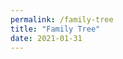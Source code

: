 ```yaml
---
permalink: /family-tree
title: "Family Tree"
date: 2021-01-31 
---
```


<div id="chart_div" style="width: 540%; height: 540%;"></div>

<script type="text/javascript" src="https://www.gstatic.com/charts/loader.js">
</script>
<script type="text/javascript">
      google.charts.load('current', {packages:["orgchart"]});
      google.charts.setOnLoadCallback(drawChart);

      function drawChart() {
        var data = new google.visualization.DataTable();
        data.addColumn('string', 'Name');
        data.addColumn('string', 'Descendent');
        data.addColumn('string', 'ToolTip');

        // For each orgchart box, provide the name, manager, and tooltip to show.
        data.addRows([
['Henry J Horney 1920-2001','','US'],
['Marion C Beringer 1920-2019','','US'],
['Phillip Lee Horney 1991-2963','Henry J Horney 1920-2001','US'],
['Edith Allene Barnes 1881-1936','Henry J Horney 1920-2001','US'],
['Joel T Horney 1849-1929','Phillip Lee Horney 1991-2963',''],
['Jennie Lawrence 1854-1912 XXX','Phillip Lee Horney 1991-2963',''],
['Henry Allan Barnes 1843-','Edith Allene Barnes 1881-1936',''],
['Laura C Sloats 1851-1918','Edith Allene Barnes 1881-1936',''],
['Charles Nikolas Beringer 1884-1944','Marion C Beringer 1920-2019',''],
['Cecilia Elizabeth Haas 1892-1985','Marion C Beringer 1920-2019',''],
['Nikolas Beringer 1856-1916','Charles Nikolas Beringer 1884-1944','France'],
['Catherina Frising 1859-1946','Charles Nikolas Beringer 1884-1944','Luxembourg'],
['Joseph J Haas 1863-1932','Cecilia Elizabeth Haas 1892-1985',''],
['Catherine Louen 1867-1947','Cecilia Elizabeth Haas 1892-1985',''],

['Phillip Horney 1808-1883','Joel T Horney 1849-1929',''],
['Dorcas McKee 1814-1899','Joel T Horney 1849-1929',''],
['Emmett Van Allen Barnes 1811-1895','Henry Allan Barnes 1843-',''],
['Harriet Nawell Baldwin 1815-1888','Henry Allan Barnes 1843-',''],
['Jean Beringer 1823-1873','Nikolas Beringer 1856-1916',''],
['Anne Muller 1828-1883','Nikolas Beringer 1856-1916',''],
['Clement Frising 1836-1908','Catherina Frising 1859-1946','Luxembourg'],
['Catharina Lucas 1836-1911','Catherina Frising 1859-1946','Luxembourg'],
['Valentine Haas','Joseph J Haas 1863-1932','Germany'],
['Michael Louen 1831-','Catherine Louen 1867-1947','Prussia, Germany'],
['Elizabeth Hessler 1839','Catherine Louen 1867-1947','Prussia, Germany'],

['Manlove Horney 1782-1832','Phillip Horney 1808-1883','North Carolina, US'],
['Lydia Smith 1782-1844','Phillip Horney 1808-1883','North Carolina, US'],
['William McKee 1782-1851','Dorcas McKee 1814-1899','Kentucky, US'],
['Cassandra Frakes 1782-1867','Dorcas McKee 1814-1899','Pennsylvania, US'],
['Henri Frising 1810-1895','Clement Frising 1836-1908','Folschette, Redange, Luxembourg'],
['Anna Maria Putz','Clement Frising 1836-1908','Roodt-les-Ell, Redange, Luxembourg'],
['Mathias Lucas 1803-1882','Catharina Lucas 1836-1911','Bettendorf, Diekirch, Luxembourg'],
['Catharina Bastendorf 1809-1887','Catharina Lucas 1836-1911','Fouhren, Vianden, Luxembourg'],
['Valentine Haas','Joseph J Haas 1863-1932','Germany'],

['Phillip Horney 1758-1820','Manlove Horney 1782-1832','Caroline, Maryland, British Colony'],
['Sarah Manlove 1756-1795 C','Manlove Horney 1782-1832','Caroline, Somerset, Maryland, British Colony'],
['Jeffrey Horney II 1720-1779 C','Phillip Horney 1758-1820','Talbot, Maryland, British Colony'],
['Deborah Baynard 1716-1792','Phillip Horney 1758-1820','Queen Annes, Maryland, British Colony'],
['William Manlove 1730-1804','Sarah Manlove 1756-1795 C','Kent, Delaware, US'],
['Hanna Robinson 1730-1786','Sarah Manlove 1756-1795 C','Kent, Delaware, US'],
['Alexander H Smith 1747-1828','Lydia Smith 1782-1844','Randolph, North Carolina, US'],
['Keziah Lamar 1754-1838','Lydia Smith 1782-1844','Prince George s, Maryland, US'],
['David Smith 1720-1787','Alexander H Smith 1747-1828','Richmond, Virginia, US'],
['Anne Bryant 1723-1805','Alexander H Smith 1747-1828','Farnham, Richmond, Virginia, US'],
['James Lamar Sr. 1724-1786','Keziah Lamar 1754-1838','Prince George s, Maryland, US'],
['Verlinda Osborne 1725-1760','Keziah Lamar 1754-1838','Prince George s, Maryland, US'],

['James M\'Kee 1756-1830','William McKee 1782-1851','Cumberland, Pennsylvania, US'],
['Agnes Dickson 1750-1793','William McKee 1782-1851','Franklin, Pennsylvania, US'],
['Hugh M\'Kee 1728-1795','James M\'Kee 1756-1830','Snyder, Pennsylvania, US'],
['Mary Nesbit 1732-1795','James M\'Kee 1756-1830','Franklin, Pennsylvania, US'],
['Andrew Dickson 1712-1783','Agnes Dickson 1750-1793','Tioga, Pennsylvania, US'],
['Agnes Hill 1711-1770','Agnes Dickson 1750-1793','Franklin, Pennsylvania, US'],
['Henry Frakes IV 1760-1801','Cassandra Frakes 1782-1867','Pennsylvania, British Colony'],
['Hannah Daugherty 1765-1814','Cassandra Frakes 1782-1867','Baltimore, Maryland, British Colony'],
['Henry Frigg Frakes III 1734-1801','Henry Frakes IV 1760-1801','Bedford, Pennsylvania, British Colony'],
['Eleanor Watkins 1740-1798','Henry Frakes IV 1760-1801','Greene, Pennsylvania, British Colony'],
['Hugh Daughergy 1740-1765','Hannah Daugherty 1765-1814','Virginia, British Colony'],
['Hannah Conahan 1745-','Hannah Daugherty 1765-1814','Ireland'],

['Jeffrey Horney I 1675-1738','Jeffrey Horney II 1720-1779 C','Talbot, Maryland, British Colony'],
['Elizabeth Harwood 1675-1737','Jeffrey Horney II 1720-1779 C','Talbot, Maryland, British Colony'],
['Geoffrey Horney 1640-1711','Jeffrey Horney I 1675-1738','Talbot, Maryland, British Colony'],
['Mrs Julianna Horney 1643-1717 XXX','Jeffrey Horney I 1675-1738','Talbot, Maryland, British Colony'],
['Peter Harwood 1633-1765 XXX','Elizabeth Harwood 1675-1737','Virginia, British Colony'],
['William Baynard 1684-1729','Deborah Baynard 1716-1792','Talbot, Maryland, British Colony'],
['Susannah Pardo 1695- XXX','Deborah Baynard 1716-1792','Maryland, British Colony'],
['John Baynard 1640-1705','William Baynard 1684-1729','Blagdon, Somerset, England'],
['Elizabeth Blackwell 1662-1691','William Baynard 1684-1729','Talbot, Maryland, British Colony'],

['Mark Manlove II 1701-1730 C','William Manlove 1730-1804','Delaware, British Colony'],
['Elizabeth Browne 1703-1748','William Manlove 1730-1804','Kent, Delaware, British Colony'],
['Mark Manlove 1677-1748','Mark Manlove II 1701-1730 C','Kent, Delaware, British Colony'],
['Margaret Hart 1679-1726','Mark Manlove II 1701-1730 C','Sussex, Delaware, British Colony'],
['Daniel Brown 1680-1725','Elizabeth Browne 1703-1748','Delaware, British Colony'],
['Elizabeth Pemberton 1680-1725','Elizabeth Browne 1703-1748','Sussex, Delaware, British Colony'],
['Daniel Robbison 1708-1765','Hanna Robinson 1730-1786','Kent, Delaware, British Colony'],
['Patience Willson 1710- XXX','Hanna Robinson 1730-1786','Kent, Delaware, British Colony'],
['George Robbison 1690-1733 XXX','Daniel Robbison 1708-1765','Kent, Delaware, British Colony'],
['Mary Walton XXX','Daniel Robbison 1708-1765',''],

['Daniel Browne 1640-1694 XXX','Daniel Brown 1680-1725','Delaware, British Colony'],
['Susanna Ver Planck 1642-1680 C','Daniel Brown 1680-1725','New York, British Colony'],
['Thoms Pemberton 1655-1705','Elizabeth Pemberton 1680-1725','London, England'],
['Elizabeth Mary Clarke 1670-1684','Elizabeth Pemberton 1680-1725','Dublin, Ireland'],
['Abraham Isaacsen VerPlanck 1606-1690','Susanna Ver Planck 1642-1680 C','Edam, North Holland, Netherlands'],
['Maria de la Vigne 1613-1670 C','Susanna Ver Planck 1642-1680 C','Nord-Pas-de-Calais, France'],
['Thomas Pemberton 1621-1670 XXX','Thoms Pemberton 1655-1705','Middlesex, England'],
['Elizabeth Bridekirk 1624-1665','Thoms Pemberton 1655-1705','Middlesex, England'],
['Roberti Bridekirke - XXX','Elizabeth Bridekirk 1624-1665',''],
['William Clarke 1650-1698 XXX','Elizabeth Mary Clarke 1670-1684','Dublin, Ireland'],
['Honour Vine 1642-1720','Elizabeth Mary Clarke 1670-1684','Dorset, England'],
['George Vine 1600- XXX','Honour Vine 1642-1720','Dorsetshire, England'],
['Mrs George Vine 1600- XXX','Honour Vine 1642-1720','Dorset, England'],

['Isaac Ver Planck 1578-1689 C','Abraham Isaacsen VerPlanck 1606-1690','Noord-Brabant, Netherlands'],
['Abagail Uytenbogart 1580-1690 XXX','Abraham Isaacsen VerPlanck 1606-1690','Noord-Brabant, Netherlands'],
['Guillaume Vigne 1586-1632','Maria de la Vigne 1613-1670 C','Nord-Pas-de-Calais, France'],
['Ariaentje A Cuvellier 1586-1655 C','Maria de la Vigne 1613-1670 C','Nord-Pas-de-Calais, France'],
['Petrus Anthoniesz Plancius 1552-1622','Isaac Ver Planck 1578-1689 C','Danoutre, Belgium'],
['Johanna Geubels 1558-1635','Isaac Ver Planck 1578-1689 C','Antwerpen, Belgium'],
['Jean de la Vigne 1550-1622 C','Guillaume Vigne 1586-1632','Nord-Pas-de-Calais, France'],
['Jeanne de les Perone 1560-1594 C','Guillaume Vigne 1586-1632','Nord-Pas-de-Calais, France'],
['Jean Joseph Cuvellier 1565-1599 C','Ariaentje A Cuvellier 1586-1655 C','Pas-de-Calais, France'],
['Madeline Guilbert 1566-1592','Ariaentje A Cuvellier 1586-1655 C','Nord-Pas-de-Calais, France'],

['Gerard Cuvellier 1536-1615','Jean Joseph Cuvellier 1565-1599 C','Nord-Pas-de-Calais, France'],
['Marie Catherine Mortelecque 1540-1593','Jean Joseph Cuvellier 1565-1599 C','Nord-Pas-de-Calais, France'],
['Maximillien Cuvellier 1546-1623','Madeline Guilbert 1566-1592','Nord-Pas-de-Calais, France'],
['Claire Morel 1547-1627','Madeline Guilbert 1566-1592','Nord, France'],
['Anselot Anselme Cuvelier 1505-1571','Gerard Cuvellier 1536-1615','Nord-Pas-de-Calais, France'],
['Claire Le Guillebert 1505-1550','Gerard Cuvellier 1536-1615','Nord-Pas-de-Calais, France'],
['Antoine Mortelescque 1520-1573','Marie Catherine Mortelecque 1540-1593','Nord-Pas-de-Calais, France'],
['Claire De La Saffe 1520-1590','Marie Catherine Mortelecque 1540-1593','Nord-Pas-de-Calais, France'],
['Antoine Cuvelier 1520-1571 (See Claire Le Guillebert 1505-1550) XXX','Maximillien Cuvellier 1546-1623','Nord-Pas-de-Calais, France'],
['Claire Le Guillebert 1505-1550','Maximillien Cuvellier 1546-1623','Nord-Pas-de-Calais, France'],
['Michel Morel 1520-1599 XXX','Claire Morel 1547-1627','Nord-Pas-de-Calais, France'],
['Jeanne Fresnet - XXX','Claire Morel 1547-1627',''],

['Jean Mortelecque 1490-','Antoine Mortelescque 1520-1573','Nord, Nord-Pas-de-Calais, France'],
['Jeanne Mortelette 1490-1560','Antoine Mortelescque 1520-1573','Nord, Nord-Pas-de-Calais, France'],
['Matthieu De La Saffre 1490-1560','Claire De La Saffe 1520-1590','Loire-Atlantique, Pays de la Loire, France'],
['Claire Carpentier 1490-1537 XXX','Claire De La Saffe 1520-1590',''],
['Mortelecque Mortelecque 1490- XXX','Jean Mortelecque 1490-','France'],
['Adrien Nicolas Drieux 1450-','Jeanne Mortelette 1490-1560','Nord, Nord-Pas-de-Calais, France'],
['Marie Swaertens 1450-1510 XXX','Jeanne Mortelette 1490-1560','France'],
['Denis De Le Saffre (De La Salle) 1465- XXX','Matthieu De La Saffre 1490-1560','Loire-Atlantique, Pays de la Loire, France'],
['Mrs Denis de la Saffre (De La Salle) XXX','Matthieu De La Saffre 1490-1560','Loire-Atlantique, Pays de la Loire, France'],

['Nicaise Drieux 1425-','Adrien Nicolas Drieux 1450-','Volckerinckhove, Nord, France'],
['Marguerite Feuts 1435- XXX','Adrien Nicolas Drieux 1450-',''],
['Remy I Drieux 1400-','Nicaise Drieux 1425-','Buysscheure, Nord, France'],
['Catherine Van Vlaenden 1405- XXX','Nicaise Drieux 1425-',''],
['Jacques Drieux 1375-1436 XXX','Remy I Drieux 1400-','Buysscheure, Nord, France'],
['Catherine Van Steenbeke 1375-1428 XXX','Remy I Drieux 1400-','Buysscheure, Nord, France'],

['Gerard Cuvelier 1470-1553','Anselot Anselme Cuvelier 1505-1571','Nord-Pas-de-Calais, France'],
['Mrs Cuvelier 1480-1548 XXX','Anselot Anselme Cuvelier 1505-1571','Violaines, Nord-Pas-de-Calais, France'],
['Edmond Leguillebert 1475-1548','Claire Le Guillebert 1505-1550','La Bassee, Nord-Pas-de-Calais, France'],
['Madame Doyle 1473-1555 XXX','Claire Le Guillebert 1505-1550','France'],
['Pierard Le Cuvelier 1430-','Gerard Cuvelier 1470-1553','Nord, France'],
['Jeanne Lepers 1430-1500 XXX','Gerard Cuvelier 1470-1553','Nord, France'],
['Nicolas Le Guillbert 1440-1497','Edmond Leguillebert 1475-1548','Nord, France'],
['Madame LeGuillebert 1450- XXX','Edmond Leguillebert 1475-1548','France'],

['Gerard Le Guillebert 1415-1440 XXX','Nicolas Le Guillbert 1440-1497','Nord, France'],
['Watiez Le Cuvelier 1405 -','Pierard Le Cuvelier 1430-',''],
['Alissandra -1449 XXX','Pierard Le Cuvelier 1430-',''],
['Guillaume DeLobel Le Cuvelier 1350-1426','Watiez Le Cuvelier 1405 -','Nord, Nord-Pas-de-Calais, France'],
['Jehan Hanet Delobel 1325-1349','Guillaume DeLobel Le Cuvelier 1350-1426','Wasquehal, Nord, Nord-Pas-de-Calais, France'],
['Jean Hanet Delobel 1300-1349 XXX','Jehan Hanet Delobel 1325-1349','Wasquehal, Nord, Nord-Pas-de-Calais, France'],

['Jean De La Vigne 1530- XXX','Jean de la Vigne 1550-1622 C','Nord-Pas-de-Calais, France'],
['Anne Marie Eugenie Cocher 1530-1582 XXX','Jean de la Vigne 1550-1622 C','Nord-Pas-de-Calais, France'],
['Nicolas Petitiau Jr 1530-','Jeanne de les Perone 1560-1594 C','France'],
['Anne Henry 1542-1582','Jeanne de les Perone 1560-1594 C','Nord-Pas-de-Calais, France'],
['Nicolas Petitiau Sr 1510-','Nicolas Petitiau Jr 1530-','Valenciennes, France'],
['Anna M Williams 1515-1564 XXX','Nicolas Petitiau Jr 1530-','France'],
['Henri Henry 1519-1557 XXX','Anne Henry 1542-1582','Bretagne, France'],
['Jeanne Artur 1524-1550 XXX','Anne Henry 1542-1582','Aquitaine, France'],

['m Henri Theadore Pety Petitiau 1480-','Nicolas Petitiau Sr 1510-','France'],
['m Claire 1490- XXX','Nicolas Petitiau Sr 1510-','France'],
['Theodore Petit -','m Henri Theadore Pety Petitiau 1480-',''],
['Jean Louis Romain Petit - XXX','Theodore Petit -',''],
['Catherine Mignard - XXX','Theodore Petit -',''],

['Anthony Platevoet 1520-1622 XXX','Petrus Anthoniesz Plancius 1552-1622','Vlaanderen Belgie'],
['Jenneken van der Eijnden 1519-1585 XXX','Petrus Anthoniesz Plancius 1552-1622',''],
['Francois Geubels 1520-1581','Johanna Geubels 1558-1635','Vlaanderen, Belgie'],
['Magdalena Pasteaux 1540-1587','Johanna Geubels 1558-1635',''],
['Peter Goebels 1470-1534 XXX','Francois Geubels 1520-1581','Vlaanderen, Belgie'],
['Lijsbeth Kegels 1488-1548 XXX','Francois Geubels 1520-1581',''],
['Erasmus Pasteaux 1508-1575','Magdalena Pasteaux 1540-1587',''],
['Johanna Chalet 1515-1575','Magdalena Pasteaux 1540-1587',''],
['Claus Pesteaux 1478-1524 XXX','Erasmus Pasteaux 1508-1575',''],
['Lenaerde Chalet 1477-1554 XXX','Johanna Chalet 1515-1575',''],
['Maria Mons 1487- XXX','Johanna Chalet 1515-1575',''],

['William Smith 1697-1743','David Smith 1720-1787','Wrightstown, Bucks, Pennsylvania, British Colony'],
['Mary Ruddle XXX','David Smith 1720-1787',''],
['Robert Smith 1675-1738 XXX','William Smith 1697-1743','Glastonbury, Somerset, England'],
['John Bryan 1694-1736','Anne Bryant 1723-1805','Richmond, Virginia, British Colony'],
['Anne \'Anna\' Millikan 1700-1785 XXX','Anne Bryant 1723-1805','Bergen, New Jersey, British Colony'],
['Thomas Bryant Sr 1669-1717','John Bryan 1694-1736','Virginia, British Colony'],
['Eleanor 1669-1719 XXX','John Bryan 1694-1736','Rappahannock, Virginia, British Colony'],

['Richard Bryant 1620- XXX','Thomas Bryant Sr 1669-1717','Virtinia, British Colony'],
['Keziah Arroyah Wahanganoche 1639-1690','Thomas Bryant Sr 1669-1717','(Great granddaughter of Pocahontas)Virginia, British Colony'],
['Chief Wahanganoche 1615-1664','Keziah Arroyah Wahanganoche 1639-1690','Virginia, British Colony'],
['Pettus 1626-1670','Keziah Arroyah Wahanganoche 1639-1690','Virginia, British Colony'],

['Chief Japasaw Iopassus Patawomek 1565-1622','Chief Wahanganoche 1615-1664','Tsenacommacah, Pre-Colonial Virginia'],
['Sister of Pocahantas Patawomek 1590-1615','Chief Wahanganoche 1615-1664','Tsenacommacah, Pre-Colonial Virginia'],
['Unknown Father of Chief Japasaw Iopassus Patawomek - XXX','Chief Japasaw Iopassus Patawomek 1565-1622','Tsenacommacah, Pre-Colonial Virginia'],
['Mother of Chief Japasaw Iopassus Patawomek 1540- XXX','Chief Japasaw Iopassus Patawomek 1565-1622','Tsenacommacah, Pre-Colonial Virginia'],
['Wahunsenacawh Pawahatan 1547-1618','Sister of Pocahantas Patawomek 1590-1615','Tsenacommacah, Pre-Colonial Virginia'],
['Unknown Wife and Mother of Pawahan 1565- XXX','Sister of Pocahantas Patawomek 1590-1615','Tsenacommacah, Pre-Colonial Virginia'],
['Thomas Hubert Pettus 1598-1663','Pettus 1626-1670','Norfolk, England'],
['Ka-Okee Powhatan 1612-1637','Pettus 1626-1670','Tsenacommacah, Pre-Colonial Virginia'],
['Thomas Pettus 1552-1620','Thomas Hubert Pettus 1598-1663','Norfolk, England'],
['Cecily King 1552-1609','Thomas Hubert Pettus 1598-1663','Norfolk, England'],
['Kocoum Patawomek 1590-1613','Ka-Okee Powhatan 1612-1637','Tsenacommacah, Pre-Colonial Virginia'],
['Matoaka Amonute Pawhatan (Pocahontas) 1595-1617','Ka-Okee Powhatan 1612-1637','Tsenacommacah, Pre-Colonial Virginia'],

['Sir Thomas Pettus 1519-1598','Thomas Pettus 1552-1620','Norfolk, England'],
['Christian Dethick 1527-1578','Thomas Pettus 1552-1620','Norfolk, England'],
['William King 1530-1578','Cecily King 1552-1609','Norfolk, England'],
['Abagail Beauchamp 1537- XXX','Cecily King 1552-1609','Norfolk, England'],
['John Pettus 1496-1558','Sir Thomas Pettus 1519-1598','Norfolk, England'],
['Cecilia Capon 1502-1542','Sir Thomas Pettus 1519-1598','Norfolk, England'],
['Simon de Thick 1458-1542','Christian Dethick 1527-1578','Norfolk, England'],
['Rose Beatrice Crowe 1506-1566','Christian Dethick 1527-1578','Norfolk, England'],
['Sir John Kinge 1485-1543','William King 1530-1578','Essex, England'],
['Alice Katherine Slyny 1505-1540','William King 1530-1578','Yorkshire, England'],

['Thomas Pettus 1475-1520','John Pettus 1496-1558','Norfolk, England'],
['Anne Dabney 1479- XXX','John Pettus 1496-1558','Norfolk, England'],
['Simon Capon 1474- XXX','Cecilia Capon 1502-1542','Norfolk, England'],
['Katherine Corpusty 1478- XXX','Cecilia Capon 1502-1542','Norfolk, England'],
['Thomas Petyous II 1428-1488','Thomas Pettus 1475-1520','Norfolk, England'],
['Elizabeth Alleyne 1430- XXX','Thomas Pettus 1475-1520','Norfolk, England'],
['John Petyous I 1400- XXX','Thomas Petyous II 1428-1488','England'],
['Mrs. John Petyous 1400-1428','Thomas Petyous II 1428-1488','England'],

['Phillip De Dethick 1429-1470','Simon de Thick 1458-1542','Derbyshire, England'],
['Joane Audby 1432-1458','Simon de Thick 1458-1542','Norfolk, England'],
['Christopher Crowe 1480-1757','Rose Beatrice Crowe 1506-1566','Norfolk, England'],
['Mrs. Christian Crowe 1455-1561 XXX','Rose Beatrice Crowe 1506-1566','Leicestershire, England'],
['Roger De Dethick 1402-1461','Phillip De Dethick 1429-1470','Derbyshire, England'],
['Isabelle Auderbie 1400- XXX','Phillip De Dethick 1429-1470','Morfolk, England'],
['Unknown Audebie 1410- XXX','Joane Audby 1432-1458',''],
['Unknown Augebie 1418-1491 XXX','Joane Audby 1432-1458','Northamptonshire, England'],
['Richard Crowe 1430-1502 XXX','Christopher Crowe 1480-1757','Norfolk, England'],
['Marjorie Brewes 1432-1502 XXX','Christopher Crowe 1480-1757','Norfolk, England'],

['William De Dethick III 1374-1467','Roger De Dethick 1402-1461','Derbyshire, England'],
['Elizabeth Derham 1378-','Roger De Dethick 1402-1461','Norfolk, England'],
['William De Dethick II 1348-1373','William De Dethick III 1374-1467','Derbyshire, England'],
['Margery Margaret Frankville 1352-1372 XXX','William De Dethick III 1374-1467','Derbyshire, England'],
['Thomas Derham 1340- XXX','Elizabeth Derham 1378-','Norfolk, England'],
['Mrs. Thomas Derham 1347- XXX','Elizabeth Derham 1378-','Norfolk, England'],
['William De Dethick I 1311-1327','William De Dethick II 1348-1373','Derbyshire, England'],
['Alice Elenor Adderly 1298-1350 XXX','William De Dethick II 1348-1373',''],
['Geoffrey de Thick 1268-1327','William De Dethick I 1311-1327','Derbyshire, England'],
['Joan De Annesley 1272-','William De Dethick I 1311-1327','Derbyshire, England'],

['Robert Dethick 1242-1287','Geoffrey de Thick 1268-1327','Derbyshire, England'],
['Ellen De Whittington 1246 -','Geoffrey de Thick 1268-1327','Derbyshire, England'],
['John de Annesley 1248-1280','Joan De Annesley 1272-','England'],
['Mrs. John De Annesley 1250- XXX','Joan De Annesley 1272-','England'],
['Geoffrey De Dethick 1215-1278 XXX','Robert Dethick 1242-1287','Derbyshire, England'],
['Joan De Annesley 1216-','Robert Dethick 1242-1287','Derbyshire, England'],
['Simon De Whittington 1220- XXX','Ellen De Whittington 1246 -','Derbyshire, England'],
['Unknown Whittington 1224- XXX','Ellen De Whittington 1246 -','Derbyshire, England'],
['Reginald Annesley 1180-1275','John de Annesley 1248-1280','Nottinghamshire, England'],
['Hawise Honskerle 1184- XXX','John de Annesley 1248-1280',''],
['John De Annesley I 1193-1216 XXX','Joan De Annesley 1216-','England'],
['Hawsie of Normandy 1198- XXX','Joan De Annesley 1216-','England'],

['Ralph II Annesley surety 1215, Lord of Annesley, Coroner of Nottinghamshire','Reginald Annesley 1180-1275','Nottinghamshire, England'],
['Lucia Santa Maria 1144-','Reginald Annesley 1180-1275','Nottinghamshire, England'],
['Reginald Annesley 1106-1207','Ralph II Annesley surety 1215, Lord of Annesley, Coroner of Nottinghamshire','Nottinghamshire, England'],
['Mrs. Hawise Annesley 1118- XXX','Ralph II Annesley surety 1215, Lord of Annesley, Coroner of Nottinghamshire','Nottinghamshire, England'],
['Adam St Mary (Santa Maria)','Lucia Santa Maria 1144-','Yorkshire, England'],
['Albreda De Chevercourt 1122-1184','Lucia Santa Maria 1144-','Nottinghamshire, England'],
['Pagnus St Mary (Santa Maria 1134- XXX','Adam St Mary (Santa Maria)','Yorkshire, England'],
['Alfreda de Chevercourt 1138- XXX','Adam St Mary (Santa Maria)','Yorkshire, England'],
['','',''],
['','',''],
['','',''],
['','',''],


['Father of Wahunsenacawh Pawahatan 1516-','Wahunsenacawh Pawahatan 1547-1618','Tsenacommacah, Pre-Colonial Virginia'], 
['Mother of Wahunsenacawh Pawahatan 1527- XXX','Wahunsenacawh Pawahatan 1547-1618','Tsenacommacah, Pre-Colonial Virginia'],
['Chief Wininocock Mangopesamom Powhatan of the Powhatan Tribe 1470-1520','Father of Wahunsenacawh Pawahatan 1516-','Pre-Colonial Virginia'],
['Dashing Stream Powhatan of the Powhatan 1480-1520','Father of Wahunsenacawh Pawahatan 1516-','Werowocomoco, Pre-Colonial Virginia'],
['Chief Algonkian Winanuske 1440-1495','Chief Wininocock Mangopesamom Powhatan of the Powhatan Tribe 1470-1520','Pre-Colonial Virginia'],
['Murmuring Stream Powhatan 1414-1476 XXX','Chief Wininocock Mangopesamom Powhatan of the Powhatan Tribe 1470-1520','Pre-Colonial Virginia'],
['Murmuring Ripple Powhatan Pawmonkey (Tribe of Jamestown) 1450-1495 XXX','Dashing Stream Powhatan of the Powhatan 1480-1520','Pre-Colonial Kentucky'],
['Chief Murmuring Ripple Powhatan 1410-1490','Chief Algonkian Winanuske 1440-1495','Pre-Colonial Jamestown'],
['-American- 1409-1518 XXX','Chief Algonkian Winanuske 1440-1495','Pre-Colonial Virginia'],
['Chief Running Stream of The Powhatan 1410-1470','Chief Murmuring Ripple Powhatan 1410-1490','Pre-Colonial Virginia'],
['Native American Indian Woman 1400-1495 XXX','Chief Murmuring Ripple Powhatan 1410-1490','Pre-Colonial Virginia'],
['Ensenore Algonkian Powhatan 1385-1470 XXX','Chief Running Stream of The Powhatan 1410-1470','Pre-Colonial Jamestown'],
['Scent Flower Wolf Clan 1385-1500 XXX','Chief Running Stream of The Powhatan 1410-1470','Pre-Colonial Jamestown'],

['Thomas Lamar II 1670-1749','James Lamar Sr. 1724-1786','Prince George\'s, Maryland, British Colony'],
['Martha Blanford 1682-1755','James Lamar Sr. 1724-1786','Prince George Co, Maryland, British Colony'],
['Thomas Lamar 1641-1714','Thomas Lamar II 1670-1749','Anjoy, Isere, Rhone-Alpes, France'],
['Mary Ann Pottinger 1639-1716','Thomas Lamar II 1670-1749','Calvert, Maryland, British Colony'],
['Thomas J Blandford 1648-1698','Martha Blanford 1682-1755','Dorset, England'],
['Tabitha Wright 1647-1701','Martha Blanford 1682-1755','Calvert, Cecil, Maryland, British Colony'],
['Richard Osborne 1675-','Verlinda Osborne 1725-1760','Prince George\'s, Maryland, British Colony'],
['Frances Cooke 1709-1769','Verlinda Osborne 1725-1760','Maryland, British Colony'],

['Thomas M\'Kee Farmer and Indian Trader 1688-','Hugh M\'Kee 1728-1795','Antrim, Ireland'],
['Mary Raised by Shawnees 1705-','Hugh M\'Kee 1728-1795','Virginia, British Colony'],
['Alexander M\'Kee 1668-1740','Thomas M\'Kee Farmer and Indian Trader 1688-','Country Antrim, Ireland'],
['Mrs Alexander M\'Kee 1672-','Thomas M\'Kee Farmer and Indian Trader 1688-','Country Antrim, Ireland'],
['Thomas Nesbit','Mary Nesbit 1732-1795',''],
['Jean Nesbit','Mary Nesbit 1732-1795',''],

['George Dickson 1690-1783','Andrew Dickson 1712-1783','Edinburgh, Midlothian, Scotland'],
['Janette Elder 1690-','Andrew Dickson 1712-1783','Scotland'],
['John Dickson 1654-','George Dickson 1690-1783','Edinburgh, Midlothian, Scotland'],
['Jean Robertsone 1654-','George Dickson 1690-1783','Dunfermline, Fife, Scotland'],
['Alexander Hill 1689-','Agnes Hill 1711-1770',''],
['Margaret Mitchell 1689-1746','Agnes Hill 1711-1770','Dunfermline, Fife, Scotland'],
['David Waugh 1655-','Alexander Hill 1689-','Dysart, Fife, Scotland'],
['Isobell Williamson 1640-','Alexander Hill 1689-','Dysart, Fife, Scotland'],
['Thomas Mitchell 1660-','Margaret Mitchell 1689-1746',''],
['Marion Mudie 1664-','Margaret Mitchell 1689-1746',''],

['Henry Friggs Frakes II 1693-1784','Henry Frigg Frakes III 1734-1801','Somerset, Montgomery, Maryland, British Colony'],
['Sarah 1706-','Henry Frigg Frakes III 1734-1801','Potomac River Valley, Maryland, British Colony'],
['Henry Friggs Frakes I 1665-1716','Henry Friggs Frakes II 1693-1784','Somerset, Montgomery, Maryland, British Colony'],
['Mary Robinson-Nobles 1676-1723','Henry Friggs Frakes II 1693-1784','Somerset, Montgomery, Maryland, British Colony'],
['Evan Watkins Sr 1710-1765','Eleanor Watkins 1740-1798','Prince Edward, Virginia, British Colony'],
['Mary Catherine Webb 1710-1764','Eleanor Watkins 1740-1798','Uley, Gloucestershire, England'],
['Peter James Watkins 1689-1745','Evan Watkins Sr 1710-1765','Talbot, Maryland, British Colony'],
['Mary Griffith 1689-1745','Evan Watkins Sr 1710-1765','New Castle, Delaware, British Colony'],
['John Webb 1686-','Mary Catherine Webb 1710-1764','Uley, Gloucestershire, England'],
['Alice Howell 1678-','Mary Catherine Webb 1710-1764','Uley, Gloucestershire, England'],

['Godfrey Horne 1595-1660','Geoffrey Horney 1640-1711','Kirkburton, Yorkshire, England'],
['Ellen Boothroyd 1598-1652','Geoffrey Horney 1640-1711','Kirkburton, Yorkshire, England'],
['Richardus Horne 1560-1617','Godfrey Horne 1595-1660','Kirkburton, Yorkshire, England'],
['Anne Heptonstall 1563- XXX','Godfrey Horne 1595-1660','Nether, York, England'],
['Henry Boothroyd 1570- XXX','Ellen Boothroyd 1598-1652','Kirkburton, Yorkshire, England'],

['Thomas Baynard 1613-1691','John Baynard 1640-1705','Blagdon Manor, Somersetshire, England'],
['Mary Bennett 1606-1673','John Baynard 1640-1705','Northamptonshire, England'],
['Thomas Baynard 1587-1652','Thomas Baynard 1613-1691','Blagdon Manor, Somersetshire, England'],
['Martha Prickman 1587-1683','Thomas Baynard 1613-1691','Somerset, England'],
['Thomas Bennett 1600-','Mary Bennett 1606-1673','Somersetshire, England'],
['Alice Pearce Sneale 1600-1647','Mary Bennett 1606-1673',''],
['Capt. John Blackwell Sr 1646-1688','Elizabeth Blackwell 1662-1691','Barnstable Massachusetts Bay, British Colony'],
['Sarah Warren 1649-1690','Elizabeth Blackwell 1662-1691','Plymouth, Massachusetts Bay, British Colony'],
['Michael Blackwell 1616-1710','Capt. John Blackwell Sr 1646-1688','Norfolk, England'],
['Unknown 1622-1709','Capt. John Blackwell Sr 1646-1688',''],
['Nathaniel Warren 1625-1667','Sarah Warren 1649-1690','Plymouth, Massachusetts Bay, British Colony'],
['Sarah Walker 1622-1700 (WIP) C?','Sarah Warren 1649-1690','Southwark, Surrey, England'],

['Robert Horne 1535- XXX','Richardus Horne 1560-1617','Kirkburton, Yorkshire, England'],
['Franciscae 1544- XXX','Richardus Horne 1560-1617','England'],

['Henry Baynard 1562-1621','Thomas Baynard 1587-1652','Cullerne, Wilts, England'],
['Anne Hobbes 1570-1639','Thomas Baynard 1587-1652','Blagdon, Somerset, England'],
['Thomas Baynard 1530-1608','Henry Baynard 1562-1621','Lackham House, Lacock, Wiltshire, England'],
['Elizabeth Barnes 1534-','Henry Baynard 1562-1621','St Mary, Wanstraw, Somerset, England'],
['Thomas Hobbes 1540-','Anne Hobbes 1570-1639','Stogursey, Somerset, England'],
['Elizabeth Webber','Anne Hobbes 1570-1639','Brompton Ralph, Somerset, England'],
['Richard Prickman 1588- XXX','Martha Prickman 1587-1683','Blagdon, Somerset, England'],
['Mrs Richard Prickman 1592- XXX','Martha Prickman 1587-1683','Blagdon, Somerset, England'],


['Richard Warren -1628','Nathaniel Warren 1625-1667','England <a href="https://en.wikipedia.org/wiki/Richard_Warren">Mayflower</a>'],
['Elizabeth Walker 1583-1673 C','Nathaniel Warren 1625-1667','Hertfordshire, England'],
['Christopher Warren 1546-1587','Richard Warren -1628','Cornwall, England'],
['Alice Webb 1559-1586','Richard Warren -1628','Devon, England'],
['Augustine Walker 1550-1614 XXX','Elizabeth Walker 1583-1673 C','Hertfordshire, England'],
['Elizabeth 1551-1614 XXX','Elizabeth Walker 1583-1673 C','Hertfordshire, England'],

['Robert Baynard 1500-1537','Thomas Baynard 1530-1608','Wiltshire, England'],
['Ann Blake 1496-','Thomas Baynard 1530-1608','Wiltshire, England'],
['Philip Baynard 1471-1522','Robert Baynard 1500-1537','Wiltshire, England'],
['Jane Stukeley 1483-1513','Robert Baynard 1500-1537','Devon, England'],
['Robert Blake 1436-1515','Ann Blake 1496-','Wiltshire, England'],
['Margaret Englefield 1440-1500','Ann Blake 1496-','Wiltshire, England'],
['George Barnes 1510- XXX','Elizabeth Barnes 1534-','Berks, England'],
['Mrs. George Barnes 1514- XXX','Elizabeth Barnes 1534-','Berks, England'],

['Michael Blackwell 1600-1700','Michael Blackwell 1616-1710','England'],
['Unknown 1600-1700','Michael Blackwell 1616-1710','Yorkshire, England'],

['William De Warren 1532-1559','Christopher Warren 1546-1587','Devon, England'],
['Ann Margaret Mable 1525-1562 C','Christopher Warren 1546-1587','Cornwall, England'],
['Thomas John Richmond 1529-1560','Alice Webb 1559-1586','Devon, England'],
['Edetha Marie Calne Grene 1519-1609','Alice Webb 1559-1586','Wiltshire, England'],
['Christopher Warren 1476-1531','William De Warren 1532-1559','Cheshire, England'],
['Lady Margaret Jane Leigh 1518-1575','William De Warren 1532-1559','Lancashire, England'],
['Thomas Mable 1489-1581','Ann Margaret Mable 1525-1562 C','Cornwall, England'],
['Mrs. Thomas Mable 1505- XXX','Ann Margaret Mable 1525-1562 C','Cornwall, England'],
['Mr Mable 1494- XXX','Thomas Mable 1489-1581','Cornwall, England'],
['Mrs Mable 1498- XXX','Thomas Mable 1489-1581','Cornwall, England'],

['John Warren 1459-1522','Christopher Warren 1476-1531','Devon, England'],
['Eleanor Gerard 1467-1561','Christopher Warren 1476-1531','Devon, England'],
['Sir Peter Piers Leigh 1442-1527','Lady Margaret Jane Leigh 1518-1575','Cheshire, England'],
['Lady Margery Radclyffe 1461-1528','Lady Margaret Jane Leigh 1518-1575','Lancashire, England'],
['Lawrence de Warren 1435-1474','John Warren 1459-1522','England'],
['Mrs Lawrence Warren 1425-1475 XXX','John Warren 1459-1522','Cheshire, England'],
['Gerard 1544- XXX','Eleanor Gerard 1467-1561','Dorset, England'],
['Mrs. Gerard 1544- XXX','Eleanor Gerard 1467-1561','Dorset, England'],
['Peter Piers de Leigh 1389-1422 XXX','Sir Peter Piers Leigh 1442-1527','Cheshire, England'],
['Margaret Danvers 1348-1428 XXX','Sir Peter Piers Leigh 1442-1527','Cheshire, England'],
['Sir John Radcliffe 1414-1485','Lady Margery Radclyffe 1461-1528','Lancashire, England'],
['Isabel Tyldesley 1433-1513','Lady Margery Radclyffe 1461-1528','Lancashire, England'],

['John de Warren 1407-1459','Lawrence de Warren 1435-1474','Cheshire, England'],
['Isabel Margaret Stanley 1414-1431','Lawrence de Warren 1435-1474','Cheshire, England'],
['Sir Lawrence de Warren of Poynton 1394-1444','John de Warren 1407-1459','Cheshire, England'],
['Margaret Bulkeley 1384-1440','John de Warren 1407-1459','Cheshire, England'],
['John Stanley 1385- XXX','Isabel Margaret Stanley 1414-1431',''],

['Sir Nicholas De Warren Baron 1371-1413','Sir Lawrence de Warren of Poynton 1394-1444','Cheshire, England'],
['Lady Agnes de Wynnington 1373-1417','Sir Lawrence de Warren of Poynton 1394-1444','Cheshire, England'],
['Richard Bulkeley 1369-1391','Margaret Bulkeley 1384-1440','Cheshire, England'],
['Margery Venables -1390','Margaret Bulkeley 1384-1440','Hertfordshire, England'],
['','',''],
['','',''],
['','',''],
['','',''],
['','',''],
['','',''],
['','',''],
['','',''],

['Sir John Radcliffe II 1378-1442','Sir John Radcliffe 1414-1485','Lancashire, England'],
['Clementina Standish 1376-1442','Sir John Radcliffe 1414-1485','Lancashire, England'],
['Hugh Tyldesley 1405-1435','Isabel Tyldesley 1433-1513','Lancashire, England'],
['Margaret Worsley 1400-1468 XXX','Isabel Tyldesley 1433-1513','Lancashire, England'],
['Sir John Radcliffe I of Ordsall 1356-1422','Sir John Radcliffe II 1378-1442','Lancashire, England'],
['Margaret Trafford 1360-1434','Sir John Radcliffe II 1378-1442','Lancashire, England'],
['Sir John de Ashton II 1344-1403','Clementina Standish 1376-1442','Lancashire, England'],
['Anne Standish 1348-1405','Clementina Standish 1376-1442','Lancashire, England'],
['hugh Tyldesley 1370-1434','Hugh Tyldesley 1405-1435','Lancashire, England'],
['Cecilia de Ashton 1372-1430 XXX','Hugh Tyldesley 1405-1435','Lancashire, England'],

['Robert Baynard 1430-1501','Philip Baynard 1471-1522','Wiltshire, England'],
['Elizabeth Ludlow 1430-','Philip Baynard 1471-1522','Wiltshire, England'],
['Margaret Abarow 1414-1440','Robert Baynard 1430-1501','Wiltshire, England'],
['Philip Baynard 1410-','Robert Baynard 1430-1501','Wiltshire, England'],
['John Ludlow 1425-1487','Elizabeth Ludlow 1430-','Wiltshire, England'],
['Lora Ryngewood 1435-1500','Elizabeth Ludlow 1430-','Wiltshire, England'],
['Nicholas Stucley 1451-1488','Jane Stukeley 1483-1513','Devon, England'],
['Thomasine Cockworthy 1451-1477','Jane Stukeley 1483-1513','Devon, England'],
['Sir Hugh Stucley 1398-1448','Nicholas Stucley 1451-1488','Sussex, England'],
['Katherine de Affeton 1414-1467','Nicholas Stucley 1451-1488','Devon, England'],
['Sir John Cockworthy, of Yarnscombe 1400-1467','Thomasine Cockworthy 1451-1477','Devon, England'],
['Agnes de Beaumont 1395-1463','Thomasine Cockworthy 1451-1477','Yorkshire, England'],

['Robert Banyard 1380-1437','Philip Baynard 1410-','Wiltshire, England'],
['Joyce Brown 1383-1410 XXX','Philip Baynard 1410-','Suffolk, England'],
['Philip Baynard 1350-1415','Robert Banyard 1380-1437','England'],
['John Abarow 1390-1414 XXX','Margaret Abarow 1414-1440','England'],
['Elizabeth Danvers 1390-1414 XXX','Margaret Abarow 1414-1440','England'],

['Edmond Baynard 1330- XXX','Philip Baynard 1350-1415','Essex, England'],
['Elinora Blewet 1324- XXX','Philip Baynard 1350-1415','Wiltshire, England'],
['John Blewet 1294- XXX','Elinora Blewet 1324- XXX','Wiltshire, England'],

['William Manlove 1652-1694 C','Mark Manlove 1677-1748','Shropshire, England'],
['Alice Robbins 1656- C','Mark Manlove 1677-1748','England'],
['Mark Manlove Jr. 1613-1666','William Manlove 1652-1694 C','Shropshire, England'],
['Hannah Williams 1617-1658 XXX','William Manlove 1652-1694 C','Shropshire, England'],
['Samuel Robbins 1635-1663','Alice Robbins 1656- C','Northampton, Virginia, British Colony'],
['Mrs. Mary Robbins 1633- XXX','Alice Robbins 1656- C','Northampton, Virginia, British Colony'],
['Robert Hart 1650-1685','Margaret Hart 1679-1726','Scotland'],
['Margaret Cordray 1655-1726 C','Margaret Hart 1679-1726','Delaware, British Colony'],
['Robert Hart 1630-1685 XXX','Robert Hart 1650-1685','Scotland'],
['Joan Latten 1630-1685 XXX','Robert Hart 1650-1685','Virginia, British Colony'],
['Josias Cowdrey 1649-1679','Margaret Cordray 1655-1726 C','Virginia, British Colony'],

['Sampson Robins 1607- XXX','Samuel Robbins 1635-1663','Virginia, British Colony'],
['Mrs. Alice Robins 1610-1686 XXX','Samuel Robbins 1635-1663','Northampton, Virginia, British Colony'],

['William Manlove 1585-1619','Mark Manlove Jr. 1613-1666','Shropshire, England'],
['Lady Alice Robins 1577-1619','Mark Manlove Jr. 1613-1666','Shropshire, England'],
['Thomas Manlove 1550-1609','William Manlove 1585-1619','Shropshire, England'],
['Lady Magdalen Wyke 1554-1615','William Manlove 1585-1619','Shropshire, England'],
['Robert Robins 1540-1603 XXX','Lady Alice Robins 1577-1619','England'],
['Joanna Cox 1542-1626','Lady Alice Robins 1577-1619','Cambridgeshire, England'],

['Sir William of Aston Manlove 1525-1608','Thomas Manlove 1550-1609','Shropshire, England'],
['Alice Aston 1530-1608 XXX','Thomas Manlove 1550-1609','Shropshire, England'],
['John of Shropshire Manlove 1504-1560 XXX','Sir William of Aston Manlove 1525-1608','England'],
['Lady Angus Ann Countess of Manlove of Shropshire 1505-1558 XXX','Sir William of Aston Manlove 1525-1608','Shropshire, England'],
['William Wyke 1530- XXX','Lady Magdalen Wyke 1554-1615','Shropshire, England'],
['Mrs. William Wyke 1534- XXX','Lady Magdalen Wyke 1554-1615','Shropshire, England'],

['Benjamin Cordrey 1619-1684','Josias Cowdrey 1649-1679','Middlesex, England'],
['Frances Robbins 1619-1699 XXX','Josias Cowdrey 1649-1679','Middlesex, England'],
['John Cordrey 1573-1622','Benjamin Cordrey 1619-1684','Wiltshire, England'],
['Cordrey Hart -1621 XXX','Benjamin Cordrey 1619-1684','London, England'],

['John Corderoy 1553-1612','John Cordrey 1573-1622','Wiltshire, England'], 
['Mrs John Cordray 1553- XXX','John Cordrey 1573-1622','Wiltshire, England'],
['Thomas Cordray III 1520-1582','John Corderoy 1553-1612','Wiltshire, England'],
['Jane Morris 1510-1598 XXX','John Corderoy 1553-1612','Berkshire, England'],

['Thomas Cordray II 1493-1546','Thomas Cordray III 1520-1582','Wiltshire, England'],
['Joan Seymore 1475-1550 XXX','Thomas Cordray III 1520-1582','Hampshire, England'],
['Sir Thomas Cordery 1468-1511 C','Thomas Cordray II 1493-1546','Wiltshire, England'],
['Lady Jane Gray 1465-1510','Thomas Cordray II 1493-1546','Somerset, England'],
['Henry Grey 1403- XXX','Lady Jane Gray 1465-151',''],
['Unknown Wife of Henry Grey - XXX','Lady Jane Gray 1465-151',''],

['Ralph Cordray 1446-1485','Sir Thomas Cordery 1468-1511 C','Wiltshire, England'],
['Edith Lusteshull - XXX','Sir Thomas Cordery 1468-1511 C',''],
['Walter Cordray 1420-1451','Ralph Cordray 1446-1485','Wiltshire, England'],
['Mrs. Walter Cordray, 1st wife XXX','Ralph Cordray 1446-1485','England'],

['John Cordray, II 1391-1411','Walter Cordray 1420-1451',''],
['Mrs John Cordery 1320- XXX','Walter Cordray 1420-1451',''],
['John Cordray, I 1336-1393','John Cordray, II 1391-1411','Wiltshire, England'],
['Unknown Loveraz 1370-1393 C','John Cordray, II 1391-1411',''],

['Richard Corderay III 1302-1316','John Cordray, I 1336-1393','Wiltshire, England'],
['Richard Cordray II 1287-1309','Richard Corderay III 1302-1316','Wiltshire, England'],
['Stephen Loveraz 1355-','Unknown Loveraz 1370-1393 C',''],
['Alice Portsea 1355- XXX','Unknown Loveraz 1370-1393 C',''],
['Walter Loveraz - ','Stephen Loveraz 1355-',''],
['Loveraz -','Walter Loveraz - ',''],
['Tom Loveraz 1200- XXX','Loveraz -',''],

['Richard Cordray I 1190-1240','Richard Cordray II 1287-1309','Isle of Wight, England'],
['Warham - XXX','Richard Cordray II 1287-1309',''],
['Roger Corderay II','Richard Cordray I 1190-1240',''],
['Clitheroe - ','Richard Cordray I 1190-1240',''],
['Tom Clitheroe XXX','Clitheroe - ',''],
['Roger Corderay I','Roger Corderay II',''],
['Peter de Birkin FitzAsculf 1117-1143','Roger Corderay I','Yorkshire, England'],
['Emma de Lascelles 1110-1165','Roger Corderay I','Yorkshire, England'],

['Essulf fitz Ulf of Thornhill 1100-1154','Peter de Birkin FitzAsculf 1117-1143','Yorkshire, England'],
['Maud (Bailey) de Thornhill 1096-1200 XXX','Peter de Birkin FitzAsculf 1117-1143','Yorkshire, England'],
['Simon de Lascelles 1070-1166 XXX','Emma de Lascelles 1110-1165','Yorks, England'],
['Agnes Otteringham 1074-','Emma de Lascelles 1110-1165','Yorkshire, England'],
['Ulf fitz Gamel of Thornhill 1075-1166','Essulf fitz Ulf of Thornhill 1100-1154','yorkshire, England'],
['Mrs Ulf Fitzgamel - XXX','Essulf fitz Ulf of Thornhill 1100-1154',''],
['Richard de Otteringham 1050- XXX','Agnes Otteringham 1074-','Yorkshire, England'],

['Gamel fitz Gerneber of Thornhill 1050-1087','Ulf fitz Gamel of Thornhill 1075-1166','Yorkshire, England'],
['Fouque De Aulney II 1025-1072','Gamel fitz Gerneber of Thornhill 1050-1087','Basse-Normandie, France'],
['Albreda 1050-1072 XXX','Gamel fitz Gerneber of Thornhill 1050-1087','Normandy, France'],
['Frances Barney 1008-1060 XXX','Fouque De Aulney II 1025-1072','Basse-Normandie, France'],


['','',''],
['','',''],
['','',''],
['','',''],
['','',''],
['','','']
        ]);

        // Create the chart.
        var chart = new google.visualization.OrgChart(document.getElementById('chart_div'));
        // Draw the chart, setting the allowHtml option to true for the tooltips.
        chart.draw(data, {'allowHtml':true,'allowCollapse':true});
      }
</script>
